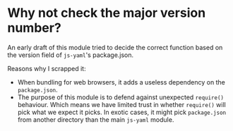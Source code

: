 ﻿
Why not check the major version number?
=======================================

An early draft of this module tried to decide the correct function based
on the version field of `js-yaml`'s package.json.

Reasons why I scrapped it:

* When bundling for web browsers, it adds a useless dependency on the
  `package.json`.
* The purpose of this module is to defend against unexpected `require()`
  behaviour. Which means we have limited trust in whether `require()`
  will pick what we expect it picks. In exotic cases, it might pick
  `package.json` from another directory than the main `js-yaml` module.


